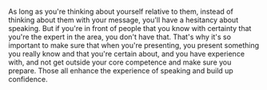 As long as you're thinking about yourself relative to them, instead of thinking about them with your message, you'll have a hesitancy about speaking. But if you're in front of people that you know with certainty that you're the expert in the area, you don't have that. That's why it's so important to make sure that when you're presenting, you present something you really know and that you're certain about, and you have experience with, and not get outside your core competence and make sure you prepare. Those all enhance the experience of speaking and build up confidence.